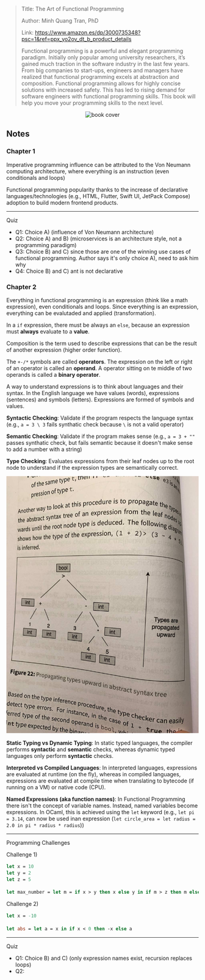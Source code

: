 > Title: The Art of Functional Programming
>
> Author: Minh Quang Tran, PhD
>
> Link: https://www.amazon.es/dp/3000735348?psc=1&ref=ppx_yo2ov_dt_b_product_details
>
> Functional programming is a powerful and elegant programming paradigm. Initially only popular among university researchers, it’s gained much traction in the software industry in the last few years. From big companies to start-ups, engineers and managers have realized that functional programming excels at abstraction and composition. Functional programming allows for highly concise solutions with increased safety. This has led to rising demand for software engineers with functional programming skills. This book will help you move your programming skills to the next level.

<p align="center"><img src="https://m.media-amazon.com/images/I/61oDqMnuCoL._SY522_.jpg" alt="book cover" style="width: 15%"></p>

## Notes

### Chapter 1

Imperative programming influence can be attributed to the Von Neumann computing architecture, where everything is an instruction (even conditionals and loops)

Functional programming popularity thanks to the increase of declarative languages/technologies (e.g., HTML, Flutter, Swift UI, JetPack Compose) adoption to build modern frontend products.

---

Quiz

- Q1: Choice A) (influence of Von Neumann architecture)
- Q2: Choice A) and B) (microservices is an architecture style, not a programming paradigm)
- Q3: Choice B) and C) since those are one of the winning use cases of functional programming. Author says it's only choice A), need to ask him why
- Q4: Choice B) and C) ant is not declarative

### Chapter 2

Everything in functional programming is an expression (think like a math expression), even conditionals and loops. Since everything is an expression, everything can be evalutaded and applied (transformation).

In a `if` expression, there must be always an `else`, because an expression must **always** evaluate to a **value**.

Composition is the term used to describe expressions that can be the result of another expression (higher order function).

The `+-/*` symbols are called **operators**. The expression on the left or right of an operator is called an **operand**. A operator sitting on te middle of two operands is called a **binary operator**.

A way to understand expressions is to think about languages and their syntax. In the English language we have values (words), expressions (sentences) and symbols (letters). Expressions are formed of symbols and values.

**Syntactic Checking**: Validate if the program respects the language syntax (e.g., `a = 3 \ 3` fails synthatic check because `\` is not a valid operator)

**Semantic Checking**: Validate if the program makes sense (e.g., `a = 3 + ""` passes synthatic check, but fails semantic because it doesn't make sense to add a number with a string)

**Type Checking**: Evaluates expressions from their leaf nodes up to the root node to understand if the expression types are semantically correct.

![](https://raw.githubusercontent.com/freitzzz/cinderela/master/blog/general/fp/type-checking-ast.jpeg)

**Static Typing vs Dynamic Typing**: In static typed languages, the compiler performs **syntactic** and **semantic** checks, whereas dynamic typed languages only perform **syntactic** checks.

**Interpreted vs Compiled Languages**: In interpreted languages, expressions are evaluated at runtime (on the fly), whereas in compiled languages, expressions are evaluated at compile time when translating to bytecode (if running on a VM) or native code (CPU).

**Named Expressions (aka function names)**: In Functional Programming there isn't the concept of variable names. Instead, named variables become expressions. In OCaml, this is achieved using the `let` keyword (e.g., `let pi = 3.14`, can now be used inan expression (`let circle_area = let radius = 2.0 in pi * radius * radius`))

---

Programming Challenges

Challenge 1)

```ocaml
let x = 10
let y = 2
let z = 5

let max_number = let m = if x > y then x else y in if m > z then m else z
```

Challenge 2)

```ocaml
let x = -10

let abs = let a = x in if x < 0 then -x else a
```

---

Quiz

- Q1: Choice B) and C) (only expression names exist, recursion replaces loops)
- Q2: 